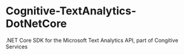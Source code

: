 # Cognitive-TextAnalytics-DotNetCore
.NET Core SDK for the Microsoft Text Analytics API, part of Congitive Services
